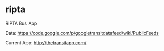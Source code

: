 ripta
=====

RIPTA Bus App

Data:
https://code.google.com/p/googletransitdatafeed/wiki/PublicFeeds

Current App:
http://thetransitapp.com/

